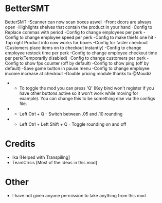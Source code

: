 # BetterSMT

BetterSMT
-Scanner can now scan boxes aswell
-Front doors are always open
-Highlights shelves that contain the product in your hand
-Config to Replace commas with period
-Config to change employees per perk
-Config to change employee speed per perk
-Config to make thiefs one hit
-Top right Product info now works for boxes
-Config for faster checkout (Customers place items on to checkout instantly)
-Config to change employee restock time per perk
-Config to change employee checkout time per perk(Temporarily disabled)
-Config to change customers per perk
-Config to show fps counter (off by default)
-Config to show ping (off by default)
-Save game button in pause menu
-Config to change employee income increase at checkout
-Double pricing module thanks to @Moudiz
- - To toggle the mod you can press 'Q' (Key bind won't register if you have other buttons active so it won't work while moving for example). You can change this to be something else via the configs file.
- - Left Ctrl + Q - Switch between .05 and .10 rounding
- - Left Ctrl + Left Shift + Q - Toggle rounding on and off

# Credits
- Ika [Helped with Transpiling]
- TeamCrisis [Most of the ideas in this mod]

# Other
- I have not given anyone permission to take anything from this mod